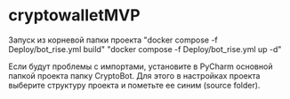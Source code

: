 # cryptowalletMVP

Запуск из корневой папки проекта 
"docker compose -f Deploy/bot_rise.yml build"
"docker compose -f Deploy/bot_rise.yml up -d"

Если будут проблемы с импортами, установите в PyCharm основной папкой проекта папку CryptoBot. Для этого в настройках проекта выберите структуру проекта и пометьте ее синим (source folder).
